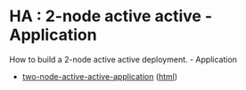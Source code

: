 # HA : 2-node active active - Application

How to build a 2-node active active deployment. - Application

* [two-node-active-active-application](src/site/markdown/index.md) ([html](https://plord12.github.io/samples/10.4.0-SNAPSHOT/highavailability/two-node-active-active/two-node-active-active-application/))
